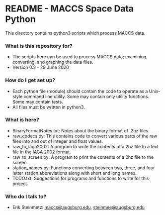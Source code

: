 # README - MACCS Space Data Python #

This directory contains python3 scripts which process MACCS data.

### What is this repository for? ###

* The scripts here can be used to process MACCS data; examining,
converting, and graphing the data files.
* Version 0.3 - 29 June 2020

### How do I get set up? ###

* Each python file (module) should contain the code to operate as a
Unix-style command line utility. Some may contain only utility functions.
Some may contain tests.
* All files must be written in python3.

### What is here? ###

* BinaryFormatNotes.txt: Notes about the binary format of .2hz files.
* raw_codecs.py: This contains code to convert various parts of the
raw files into and out of integer and float values.
* raw_to_iaga2002: A program to write the contents of a 2hz file to a text
file in the IAGA 2002 format.
* raw_to_screen.py: A program to print the contents of a 2hz file to
the screen.
* station_names.py: Functions converting between two, three, and four letter
station abbreviations along with short and long names.
* TODO.txt: Suggestions for programs and functions to write for this project.

### Who do I talk to? ###

* Erik Steinmetz: maccs@augsburg.edu, steinmee@augsburg.edu
